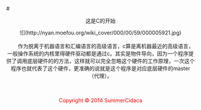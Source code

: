 #<center>这是C的开始<center>

<center>![](http://nyan.moefou.org/wiki_cover/000/00/59/000005921.jpg)</center>
<br/>
 &emsp;&emsp;作为脱离于机器语言和汇编语言的高级语言，c算是离机器最近的高级语言，一般操作系统的内核里得硬件驱动都是通过c。其实是物件导向，因为一个程序提供了调用底层硬件的的方法，这样就可以完全忽略这个硬件的工作原理，一次这个程序也就代表了这个硬件，更准确的说就是这个程序是对应底层硬件的master（代理）。

<br/>
<br/>
<br/>


<center><p style="color:#fe0000">Copyright &copy; 2014 SummerCidaca</p></center>